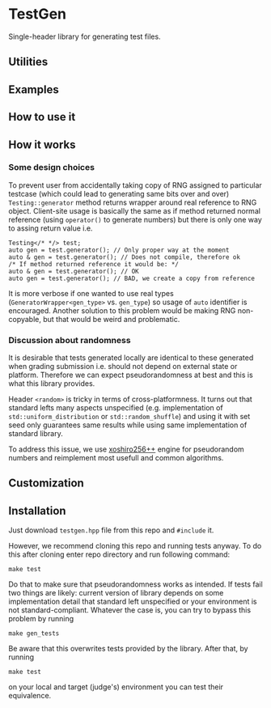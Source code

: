 # TestGen

Single-header library for generating test files.

## Utilities

## Examples

## How to use it

## How it works

### Some design choices

To prevent user from accidentally taking copy of RNG assigned to particular testcase (which could lead to generating same bits over and over) `Testing::generator` method returns wrapper around real reference to RNG object. Client-site usage is basically the same as if method returned normal reference (using `operator()` to generate numbers) but there is only one way to assing return value i.e.

    Testing</* */> test;
    auto gen = test.generator(); // Only proper way at the moment
    auto & gen = test.generator(); // Does not compile, therefore ok
    /* If method returned reference it would be: */
    auto & gen = test.generator(); // OK
    auto gen = test.generator(); // BAD, we create a copy from reference

It is more verbose if one wanted to use real types (`GeneratorWrapper<gen_type>` vs. `gen_type`) so usage of `auto` identifier is encouraged. Another solution to this problem would be making RNG non-copyable, but that would be weird and problematic.

### Discussion about randomness

It is desirable that tests generated locally are identical to these generated when grading submission i.e. should not depend on external state or platform. Therefore we can expect pseudorandomness at best and this is what this library provides.

Header `<random>` is tricky in terms of cross-platformness. It turns out that standard lefts many aspects unspecified (e.g. implementation of `std::uniform_distribution` or `std::random_shuffle`) and using it with set seed only guarantees same results while using same implementation of standard library.

To address this issue, we use [xoshiro256++](https://prng.di.unimi.it/) engine for pseudorandom numbers and reimplement most usefull and common algorithms.

## Customization

## Installation

Just download `testgen.hpp` file from this repo and `#include` it.

However, we recommend cloning this repo and running tests anyway. To do this after cloning enter repo directory and run following command:

    make test

Do that to make sure that pseudorandomness works as intended. If tests fail two things are likely: current version of library depends on some implementation detail that standard left unspecified or your environment is not standard-compliant. Whatever the case is, you can try to bypass this problem by running

    make gen_tests

Be aware that this overwrites tests provided by the library. After that, by running

    make test

on your local and target (judge's) environment you can test their equivalence.
